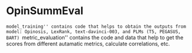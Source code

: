 # OpinSummEval
``model_training'' contains code that helps to obtain the outputs from model: Opinosis, LexRank, text-davinci-003, and PLMs (T5, PEGASUS, BART)
``metric_evaluation'' contains the code and data that help to get the scores from different autamatic metrics, calculate correlations, etc.
